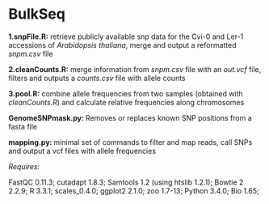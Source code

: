# BulkSeq

<b>1.snpFile.R:</b> retrieve publicly available snp data for the Cvi-0 and Ler-1 accessions of <i>Arabidopsis thaliana</i>, merge and output a reformatted <i>snpm.csv</i> file

<b>2.cleanCounts.R:</b> merge information from <i>snpm.csv</i> file with an <i>out.vcf</i> file, filters and outputs a <i>counts.csv</i> file with allele counts

<b>3.pool.R:</b> combine allele frequencies from two samples (obtained with <i>cleanCounts.R</i>) and calculate relative frequencies along chromosomes

<b>GenomeSNPmask.py: </b> Removes or replaces known SNP positions from a fasta file

<b>mapping.py: </b> minimal set of commands to filter and map reads, call SNPs and output a vcf files with allele frequencies

<i>Requires:</i>

FastQC 0.11.3;
cutadapt 1.8.3;
Samtools 1.2 (using htslib 1.2.1);
Bowtie 2 2.2.9;
R 3.3.1;
scales_0.4.0;
ggplot2 2.1.0;
zoo 1.7-13;
Python 3.4.0;
Bio 1.65;
